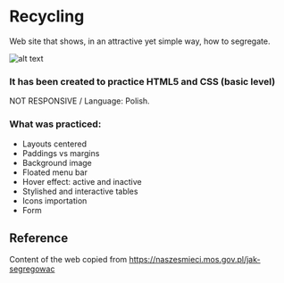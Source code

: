 # Recycling
Web site that shows, in an attractive yet simple way, how to segregate.

![alt text](https://github.com/AnnaZaragoza/Recycling/blob/main/github/screenshot.jpg?raw=true)


### It has been created to practice HTML5 and CSS (basic level)
NOT RESPONSIVE / 
Language: Polish.
### What was practiced:
* Layouts centered 
* Paddings vs margins
* Background image
* Floated menu bar
* Hover effect: active and inactive
* Stylished and interactive tables
* Icons importation
* Form

## Reference
Content of the web copied from https://naszesmieci.mos.gov.pl/jak-segregowac
